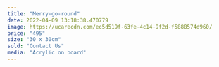 ```yaml
---
title: "Merry-go-round"
date: 2022-04-09 13:18:38.470779
image: https://ucarecdn.com/ec5d519f-63fe-4c14-9f2d-f5888574d960/
price: "495"
size: "30 x 30cm"
sold: "Contact Us"
media: "Acrylic on board"
---
```


